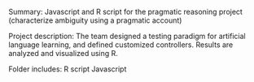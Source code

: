 Summary:
Javascript and R script for the pragmatic reasoning project (characterize ambiguity using a pragmatic account)

Project description:
The team designed a testing paradigm for artificial language learning, and defined customized controllers. Results are analyzed and visualized using R.

Folder includes:
R script
Javascript 
